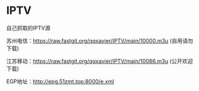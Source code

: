 # IPTV
自己抓取的IPTV源



苏州电信：https://raw.fastgit.org/qqxavier/IPTV/main/10000.m3u (自用请勿下载)

江苏移动：https://raw.fastgit.org/qqxavier/IPTV/main/10086.m3u (公开欢迎下载)


EGP地址：http://epg.51zmt.top:8000/e.xml

